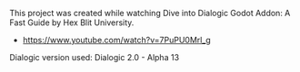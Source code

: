 This project was created while watching Dive into Dialogic Godot Addon: A Fast Guide by Hex Blit University.
- https://www.youtube.com/watch?v=7PuPU0Mrl_g

Dialogic version used: Dialogic 2.0 - Alpha 13